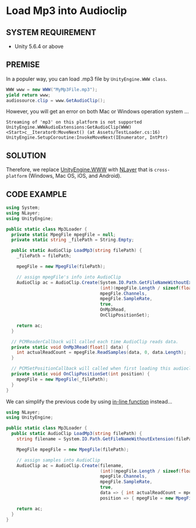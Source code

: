 # Load Mp3 into Audioclip

## SYSTEM REQUIREMENT
 - Unity 5.6.4 or above

## PREMISE
In a populer way, you can load .mp3 file by `UnityEngine.WWW class`. 
```cs
WWW www = new WWW("MyMp3File.mp3");
yield return www;
audiosource.clip = www.GetAudioClip();
```
However, you will get an error on both Mac or Windows operation system ...
```
Streaming of 'mp3' on this platform is not supported
UnityEngine.WWWAudioExtensions:GetAudioClip(WWW)
<Start>c__Iterator0:MoveNext() (at Assets/TestLoader.cs:16)
UnityEngine.SetupCoroutine:InvokeMoveNext(IEnumerator, IntPtr)
```

## SOLUTION
Therefore, we replace [UnityEngine.WWW](https://docs.unity3d.com/ScriptReference/WWW.html) with [NLayer](https://github.com/naudio/NLayer) that is `cross-platform` (Windows, Mac OS, iOS, and Android).

## CODE EXAMPLE

```cs
using System;
using NLayer;
using UnityEngine;

public static class Mp3Loader {
  private static MpegFile mpegFile = null;
  private static string _filePath = String.Empty;

  public static AudioClip LoadMp3(string filePath) {
    _filePath = filePath;

    mpegFile = new MpegFile(filePath);

    // assign mpegFile's info into AudioClip
    AudioClip ac = AudioClip.Create(System.IO.Path.GetFileNameWithoutExtension(filePath),
                                    (int)(mpegFile.Length / sizeof(float) / mpegFile.Channels),
                                    mpegFile.Channels,
                                    mpegFile.SampleRate,
                                    true,
                                    OnMp3Read,
                                    OnClipPositionSet);

    return ac;
  }

  // PCMReaderCallback will called each time AudioClip reads data.
  private static void OnMp3Read(float[] data) {
    int actualReadCount = mpegFile.ReadSamples(data, 0, data.Length);
  }

  // PCMSetPositionCallback will called when first loading this audioclip
  private static void OnClipPositionSet(int position) {
    mpegFile = new MpegFile(_filePath);
  }
}
```

We can simplify the previous code by using [in-line function](https://stackoverflow.com/questions/4900069/how-to-make-inline-functions-in-c-sharp) instead...
```cs
using NLayer;
using UnityEngine;

public static class Mp3Loader {
  public static AudioClip LoadMp3(string filePath) {
    string filename = System.IO.Path.GetFileNameWithoutExtension(filePath);

    MpegFile mpegFile = new MpegFile(filePath);

    // assign samples into AudioClip
    AudioClip ac = AudioClip.Create(filename,
                                    (int)(mpegFile.Length / sizeof(float) / mpegFile.Channels),
                                    mpegFile.Channels,
                                    mpegFile.SampleRate,
                                    true,
                                    data => { int actualReadCount = mpegFile.ReadSamples(data, 0, data.Length); },
                                    position => { mpegFile = new MpegFile(filePath); });

    return ac;
  }
}
```
